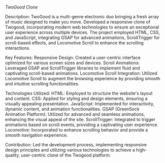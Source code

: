 *TwoGood Clone*

Description: 
TwoGood is a multi-genre electronic duo bringing a fresh array of music designed to make you move. Developed a responsive clone of Twogood, incorporating modern web technologies to ensure an exceptional user experience across multiple devices. The project employed HTML, CSS, and JavaScript, integrating GSAP for advanced animations, ScrollTrigger for scroll-based effects, and Locomotive Scroll to enhance the scrolling interactions.

Key Features:
Responsive Design: Created a user-centric interface optimized for various screen sizes and devices.
Scroll Animations: Leveraged GSAP and ScrollTrigger libraries to implement fluid and captivating scroll-based animations.
Locomotive Scroll Integration: Utilized Locomotive Scroll to augment the browsing experience by providing smooth and intuitive scrolling functionalities.

Technologies Utilized:
HTML: Employed to structure the website's layout and content.
CSS: Applied for styling and design elements, ensuring a visually appealing presentation.
JavaScript: Implemented for interactivity, dynamic content, and animation functionalities.
GSAP (GreenSock Animation Platform): Utilized for advanced and seamless animations, enhancing the visual appeal of the site.
ScrollTrigger: Integrated to trigger animations based on scroll events, providing a captivating user experience.
Locomotive: Incorporated to enhance scrolling behavior and provide a smooth navigation experience.

Contribution:
Led the development process, implementing responsive design principles and utilizing various technologies to achieve a high-quality, user-centric clone of the Twogood platform.
